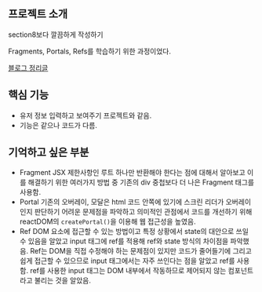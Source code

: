 ## 프로젝트 소개

section8보다 깔끔하게 작성하기

Fragments, Portals, Refs를 학습하기 위한 과정이었다.

[블로그 정리글](https://jhan117.github.io/react/react-learn5/)

## 핵심 기능

- 유저 정보 입력하고 보여주기 프로젝트와 같음.
- 기능은 같으나 코드가 다름.

## 기억하고 싶은 부분

- Fragment
  JSX 제한사항인 루트 하나만 반환해야 한다는 점에 대해서 알아보고 이를 해결하기 위한 여러가지 방법 중 기존의 div 중첩보다 더 나은 Fragment 태그를 사용함.
- Portal
  기존의 오버레이, 모달은 html 코드 안쪽에 있기에 스크린 리더가 오버레이인지 판단하기 어려운 문제점을 파악하고 의미적인 관점에서 코드를 개선하기 위해 reactDOM의 `createPortal()`을 이용해 웹 접근성을 높였음.
- Ref
  DOM 요소에 접근할 수 있는 방법이고 특정 상황에서 state의 대안으로 쓰일 수 있음을 알았고 input 태그에 ref를 적용해 ref와 state 방식의 차이점을 파악했음. Ref는 DOM을 직접 수정해야 하는 문제점이 있지만 코드가 줄어들기에 그리고 쉽게 접근할 수 있으므로 input 태그에서는 자주 쓰인다는 점을 알았고 ref를 사용함. ref를 사용한 input 태그는 DOM 내부에서 작동하므로 제어되지 않는 컴포넌트라고 불리는 것을 알았음.

